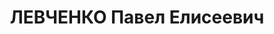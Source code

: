 ---
title: ЛЕВЧЕНКО Павел Елисеевич
description: "1895 р., с. Межеріч Лебединського р-ну Харківської обл., українець,\
  \ з селян, чл. ВКП(б), освіта початкова, директор Лошкарівської МТС Сталіндорфського\
  \ р-ну. \n  15.01.1938 р.звинувачений у належності до к/рев. організації, ув'язнений\
  \ до ВТТ на 10 р. \n  Реабілітований 06.04.1957 р."
---